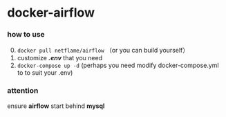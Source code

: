 # docker-airflow

### how to use
0. ```docker pull netflame/airflow``` （or you can build yourself）
1. customize ***.env*** that you need
2. ```docker-compose up -d``` (perhaps you need modify docker-compose.yml to to suit your .env)

### attention
ensure **airflow** start behind **mysql**